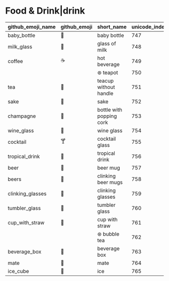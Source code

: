 # Food & Drink|drink

|github_emoji_name|github_emoji|short_name|unicode_index|
|---|---|---|---|
|baby_bottle|:baby_bottle:|baby bottle|747|
|milk_glass|:milk_glass:|glass of milk|748|
|coffee|:coffee:|hot beverage|749|
|||⊛ teapot|750|
|tea|:tea:|teacup without handle|751|
|sake|:sake:|sake|752|
|champagne|:champagne:|bottle with popping cork|753|
|wine_glass|:wine_glass:|wine glass|754|
|cocktail|:cocktail:|cocktail glass|755|
|tropical_drink|:tropical_drink:|tropical drink|756|
|beer|:beer:|beer mug|757|
|beers|:beers:|clinking beer mugs|758|
|clinking_glasses|:clinking_glasses:|clinking glasses|759|
|tumbler_glass|:tumbler_glass:|tumbler glass|760|
|cup_with_straw|:cup_with_straw:|cup with straw|761|
|||⊛ bubble tea|762|
|beverage_box|:beverage_box:|beverage box|763|
|mate|:mate:|mate|764|
|ice_cube|:ice_cube:|ice|765|
